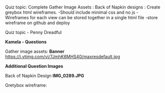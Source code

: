 Quiz topic: Complete
Gather Image Assets : 
Back of Napkin designs :
Create greybox html wireframes.
    -Should include minimal css and no js
    -Wireframes for each view can be stored together in a single html file
    -store wireframe on github and deploy


Quiz topic - Penny Dreadful

**Kamela - Questions**



Gather image assets:
**Banner**
https://i.ytimg.com/vi/7JmhK6MHS40/maxresdefault.jpg

**Additional Question Images**


Back of Napkin Design
**IMG_0289.JPG**

Gretybox wireframe:
